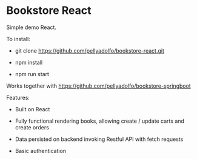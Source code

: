 # Bookstore React

Simple demo React.

To install:

* git clone https://github.com/pellyadolfo/bookstore-react.git

* npm install

* npm run start

Works together with https://github.com/pellyadolfo/bookstore-springboot

Features:

* Built on React

* Fully functional rendering books, allowing create / update carts and create orders

* Data persisted on backend invoking Restful API with fetch requests

* Basic authentication
